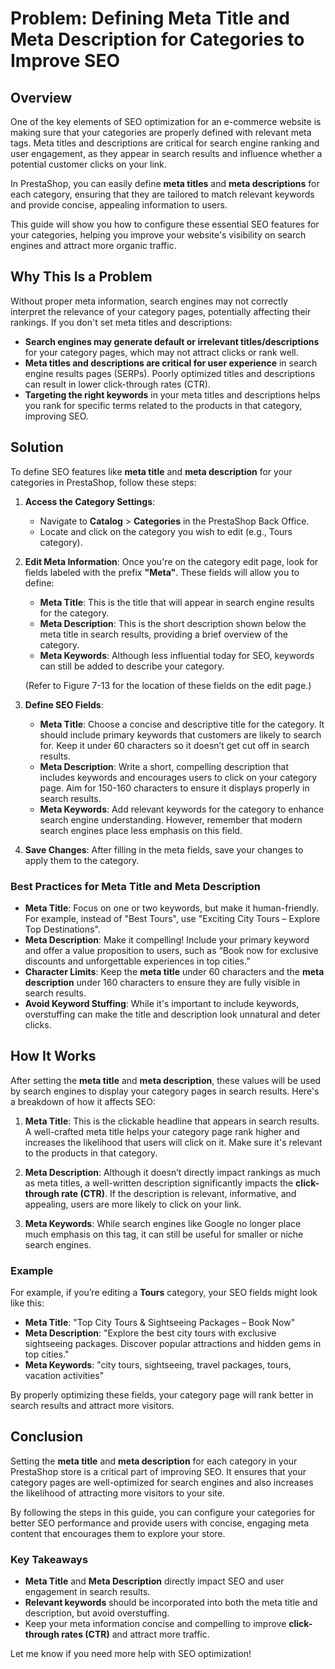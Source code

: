 # Problem: Defining Meta Title and Meta Description for Categories to Improve SEO

## Overview

One of the key elements of SEO optimization for an e-commerce website is making sure that your categories are properly defined with relevant meta tags. Meta titles and descriptions are critical for search engine ranking and user engagement, as they appear in search results and influence whether a potential customer clicks on your link.

In PrestaShop, you can easily define **meta titles** and **meta descriptions** for each category, ensuring that they are tailored to match relevant keywords and provide concise, appealing information to users.

This guide will show you how to configure these essential SEO features for your categories, helping you improve your website's visibility on search engines and attract more organic traffic.

## Why This Is a Problem

Without proper meta information, search engines may not correctly interpret the relevance of your category pages, potentially affecting their rankings. If you don't set meta titles and descriptions:

- **Search engines may generate default or irrelevant titles/descriptions** for your category pages, which may not attract clicks or rank well.
- **Meta titles and descriptions are critical for user experience** in search engine results pages (SERPs). Poorly optimized titles and descriptions can result in lower click-through rates (CTR).
- **Targeting the right keywords** in your meta titles and descriptions helps you rank for specific terms related to the products in that category, improving SEO.

## Solution

To define SEO features like **meta title** and **meta description** for your categories in PrestaShop, follow these steps:

1. **Access the Category Settings**:
   - Navigate to **Catalog** > **Categories** in the PrestaShop Back Office.
   - Locate and click on the category you wish to edit (e.g., Tours category).
   
2. **Edit Meta Information**:
   Once you're on the category edit page, look for fields labeled with the prefix **"Meta"**. These fields will allow you to define:
   - **Meta Title**: This is the title that will appear in search engine results for the category.
   - **Meta Description**: This is the short description shown below the meta title in search results, providing a brief overview of the category.
   - **Meta Keywords**: Although less influential today for SEO, keywords can still be added to describe your category.

   (Refer to Figure 7-13 for the location of these fields on the edit page.)

3. **Define SEO Fields**:
   - **Meta Title**: Choose a concise and descriptive title for the category. It should include primary keywords that customers are likely to search for. Keep it under 60 characters so it doesn’t get cut off in search results.
   - **Meta Description**: Write a short, compelling description that includes keywords and encourages users to click on your category page. Aim for 150-160 characters to ensure it displays properly in search results.
   - **Meta Keywords**: Add relevant keywords for the category to enhance search engine understanding. However, remember that modern search engines place less emphasis on this field.

4. **Save Changes**:
   After filling in the meta fields, save your changes to apply them to the category.

### Best Practices for Meta Title and Meta Description

- **Meta Title**: Focus on one or two keywords, but make it human-friendly. For example, instead of "Best Tours", use "Exciting City Tours – Explore Top Destinations".
- **Meta Description**: Make it compelling! Include your primary keyword and offer a value proposition to users, such as “Book now for exclusive discounts and unforgettable experiences in top cities.”
- **Character Limits**: Keep the **meta title** under 60 characters and the **meta description** under 160 characters to ensure they are fully visible in search results.
- **Avoid Keyword Stuffing**: While it's important to include keywords, overstuffing can make the title and description look unnatural and deter clicks.

## How It Works

After setting the **meta title** and **meta description**, these values will be used by search engines to display your category pages in search results. Here's a breakdown of how it affects SEO:

1. **Meta Title**: This is the clickable headline that appears in search results. A well-crafted meta title helps your category page rank higher and increases the likelihood that users will click on it. Make sure it's relevant to the products in that category.
   
2. **Meta Description**: Although it doesn’t directly impact rankings as much as meta titles, a well-written description significantly impacts the **click-through rate (CTR)**. If the description is relevant, informative, and appealing, users are more likely to click on your link.

3. **Meta Keywords**: While search engines like Google no longer place much emphasis on this tag, it can still be useful for smaller or niche search engines.

### Example

For example, if you’re editing a **Tours** category, your SEO fields might look like this:

- **Meta Title**: "Top City Tours & Sightseeing Packages – Book Now"
- **Meta Description**: "Explore the best city tours with exclusive sightseeing packages. Discover popular attractions and hidden gems in top cities."
- **Meta Keywords**: "city tours, sightseeing, travel packages, tours, vacation activities"

By properly optimizing these fields, your category page will rank better in search results and attract more visitors.

## Conclusion

Setting the **meta title** and **meta description** for each category in your PrestaShop store is a critical part of improving SEO. It ensures that your category pages are well-optimized for search engines and also increases the likelihood of attracting more visitors to your site.

By following the steps in this guide, you can configure your categories for better SEO performance and provide users with concise, engaging meta content that encourages them to explore your store.

### Key Takeaways

- **Meta Title** and **Meta Description** directly impact SEO and user engagement in search results.
- **Relevant keywords** should be incorporated into both the meta title and description, but avoid overstuffing.
- Keep your meta information concise and compelling to improve **click-through rates (CTR)** and attract more traffic.

Let me know if you need more help with SEO optimization!
